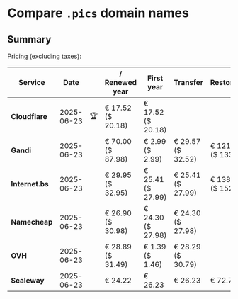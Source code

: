 # Compare `.pics` domain names

## Summary

Pricing (excluding taxes):

| Service | Date |  | / Renewed year | First year | Transfer | Restoration |
|--|--|--|--|--|--|--|
| **Cloudflare** | 2025-06-23 | 🏆 | € 17.52<br>($ 20.18) | € 17.52<br>($ 20.18) |  |  |
| **Gandi** | 2025-06-23 |  | € 70.00<br>($ 87.98) | € 2.99<br>($ 2.99) | € 29.57<br>($ 32.52) | € 121.34<br>($ 133.48) |
| **Internet.bs** | 2025-06-23 |  | € 29.95<br>($ 32.95) | € 25.41<br>($ 27.99) | € 25.41<br>($ 27.99) | € 138.89<br>($ 152.99) |
| **Namecheap** | 2025-06-23 |  | € 26.90<br>($ 30.98) | € 24.30<br>($ 27.98) | € 24.30<br>($ 27.98) |  |
| **OVH** | 2025-06-23 |  | € 28.89<br>($ 31.49) | € 1.39<br>($ 1.46) | € 28.29<br>($ 30.79) |  |
| **Scaleway** | 2025-06-23 |  | € 24.22 | € 26.23 | € 26.23 | € 72.76 |
